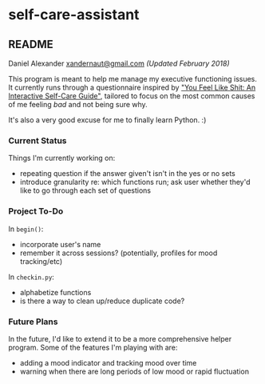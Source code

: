 # self-care-assistant
## README
Daniel Alexander <xandernaut@gmail.com>
*(Updated February 2018)*

This program is meant to help me manage my executive functioning issues. It currently runs through a questionnaire inspired by ["You Feel Like Shit: An Interactive Self-Care Guide"](http://philome.la/jace_harr/you-feel-like-shit-an-interactive-self-care-guide), tailored to focus on the most common causes of me feeling _bad_ and not being sure why.

It's also a very good excuse for me to finally learn Python. :)

### Current Status
Things I'm currently working on:
  * repeating question if the answer given't isn't in the yes or no sets
  * introduce granularity re: which functions run; ask user whether they'd like to go through each set of questions

### Project To-Do
In `begin()`:
  * incorporate user's name
  * remember it across sessions? (potentially, profiles for mood tracking/etc)

In `checkin.py`:
  * alphabetize functions
  * is there a way to clean up/reduce duplicate code?

### Future Plans
In the future, I'd like to extend it to be a more comprehensive helper program. Some of the features I'm playing with are:
  * adding a mood indicator and tracking mood over time
  * warning when there are long periods of low mood or rapid fluctuation
